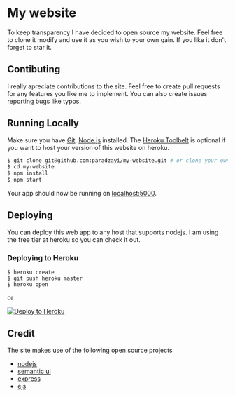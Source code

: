# My website

To keep transparency I have decided to open source my website. Feel free to clone it modify and use it as you wish to your own gain. If you like it don't forget to star it.

## Contibuting

I really apreciate contributions to the site. Feel free to create pull requests for any features you like me to implement. You can also create issues reporting bugs like typos.

## Running Locally

Make sure you have [Git](http://git-scm.com), [Node.js](http://nodejs.org/) installed. The [Heroku Toolbelt](https://toolbelt.heroku.com/) is optional if you want to host your version of this website on heroku.

```sh
$ git clone git@github.com:paradzayi/my-website.git # or clone your own fork
$ cd my-website
$ npm install
$ npm start
```

Your app should now be running on [localhost:5000](http://localhost:5000/).

## Deploying

You can deploy this web app to any host that supports nodejs. I am using the free tier at heroku so you can check it out.

### Deploying to Heroku

```
$ heroku create
$ git push heroku master
$ heroku open
```
or

[![Deploy to Heroku](https://www.herokucdn.com/deploy/button.png)](https://heroku.com/deploy)

## Credit

The site makes use of the following open source projects
* [nodejs](https://nodejs.org)
* [semantic ui](https://semantic-ui.com)
* [express](http://www.expressjs.com)
* [ejs](https://github.com/mde/ejs)

